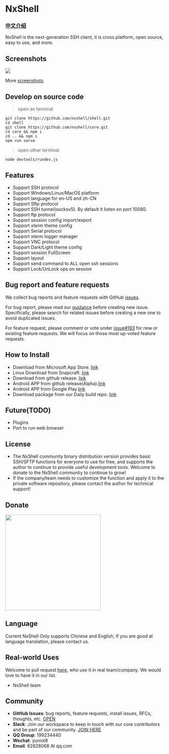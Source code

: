 # NxShell
### [中文介绍](https://github.com/nxshell/nxshell/blob/main/README-zh.md)

NxShell is the next-generation SSH client, it is cross platform, open source, easy to use, and more.

## Screenshots

<div align="center">
  <div style="display: flex;justify-content: space-between;">
    <img src="https://raw.githubusercontent.com/nxshell/nxshell/main/screenshots/mac.png" />
  </div>
</div>

More [screenshots](https://github.com/nxshell/nxshell/tree/main/screenshots).

## Develop on source code
> open an terminal
```
git clone https://github.com/nxshell/shell.git
cd shell
git clone https://github.com/nxshell/core.git
cd core && npm i
cd .. && npm i
npm run serve
```

> open other terminal
```
node devtools/rundev.js
```

## Features

- Support SSH protocol
- Support Windows/Linux/MacOS platform
- Support language for en-US and zh-CN
- Support Sftp protocol
- Support SSH tunnel(socksv5). By default it listen on port 10080.
- Support ftp protocol
- Support session config import/export
- Support xterm theme config
- Support Serial protocol
- Support xterm logger manager
- Support VNC protocol
- Support Dark/Light theme config
- Support session FullScreen
- Support layout
- Support send command to ALL open ssh sessions
- Support Lock/UnLock ops on session

## Bug report and feature requests
We collect bug reports and feature requests with GitHub [issues](https://github.com/nxshell/nxshell/issues).

For bug report, please read our [guidance](https://github.com/nxshell/nxshell/issues/192) before creating new issue.
Specifically, please search for related issues before creating a new one to avoid duplicated issues.

For feature request, please comment or vote under [issue#193](https://github.com/nxshell/nxshell/issues/193) for new or existing feature requests.
We will focus on those most up-voted feature requests.


## How to Install
 * Download from Microsoft App Store. [link](https://www.microsoft.com/store/apps/9N0NP4JJ192W)
 * Linux Download from Snapcraft. [link](https://snapcraft.io/nxshell)
 * Download from github release. [link](https://github.com/nxshell/nxshell/releases)
 * Android APP from github release(Alpha).[link](https://github.com/nxshell/nxshell-mobile/releases)
 * Android APP from Google Play.[link](https://play.google.com/store/apps/details?id=com.nxshell.nxshell)
 * Download package from our Daily build repo. [link](http://106.15.238.81:52080/)


## Future(TODO)
- Plugins
- Port to run web browser

## License
- The NxShell community binary distribution version provides basic SSH/SFTP functions for everyone to use for free, and supports the author to continue to provide useful development tools. Welcome to donate to the NxShell community to continue to grow!
- If the company/team needs to customize the function and apply it to the private software repository, please contact the author for technical support!

## Donate
<div align="center">
  <div style="display: flex;justify-content: space-between;">
    <img src="https://raw.githubusercontent.com/nxshell/nxshell/main/screenshots/wpay.jpg" width = "300" height = "300"/>
  </div>
</div>

## Language
Current NxShell Only supports Chinese and English, If you are good at language translation, please contact us.

## Real-world Uses
Welcome to pull request [here](https://github.com/nxshell/nxshell/pulls), who use it in real team/company. We would love to have it in our list.
 
 - NxShell team


## Community
* **GitHub Issues**: bug reports, feature requests, install issues, RFCs, thoughts, etc. [OPEN](https://github.com/nxshell/nxshell/issues/new)
* **Slack**: Join our workspace to keep in touch with our core contributors and be part of our community. [JOIN HERE ](https://join.slack.com/t/nxshell/shared_invite/zt-1bty01q78-3NA1ZgTMDH1XUan27lMfyA)
* **QQ Group**: 199234440
* **Wechat**: yuniot8
* **Email**: 82828068 At qq.com

<!--
**nxshell/nxshell** is a ✨ _special_ ✨ repository because its `README.md` (this file) appears on your GitHub profile.

Here are some ideas to get you started:

- 🔭 I’m currently working on ...
- 🌱 I’m currently learning ...
- 👯 I’m looking to collaborate on ...
- 🤔 I’m looking for help with ...
- 💬 Ask me about ...
- 📫 How to reach me: ...
- 😄 Pronouns: ...
- ⚡ Fun fact: ...
-->
